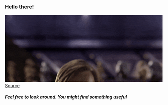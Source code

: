 ### Hello there!

![](hello.gif)  
[Source](https://gfycat.com/meagerhardtofindalbertosaurus-hello-there-star-wars-prequelmemes)
##### Feel free to look around. You might find something useful
